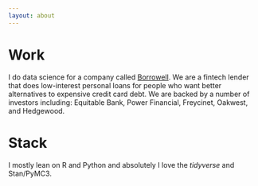 ```yaml
---
layout: about
---
```


# Work
I do data science for a company called [Borrowell](http://borrowell.com/). We are a fintech lender that does low-interest personal loans for people who want better alternatives to expensive credit card debt. We are backed by a number of investors including: Equitable Bank, Power Financial, Freycinet, Oakwest, and Hedgewood.

# Stack
I mostly lean on R and Python and absolutely I love the *tidyverse* and Stan/PyMC3.
